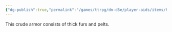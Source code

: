 ```yaml
---
{"dg-publish":true,"permalink":"/games/ttrpg/dn-d5e/player-aids/items/hide-armor/","tags":["ttrpg/dnd/5e","warding"],"noteIcon":""}
---
```


This crude armor consists of thick furs and pelts.
